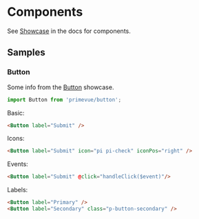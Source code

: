 # Components

See [Showcase](https://www.primefaces.org/primevue/showcase/) in the docs for components.


## Samples

### Button

Some info from the [Button](https://www.primefaces.org/primevue/showcase/#/button) showcase.

```javascript
import Button from 'primevue/button';
```

Basic:

```html
<Button label="Submit" />
```

Icons:

```html
<Button label="Submit" icon="pi pi-check" iconPos="right" />
```

Events:

```html
<Button label="Submit" @click="handleClick($event)"/>
```

Labels:

```html
<Button label="Primary" />
<Button label="Secondary" class="p-button-secondary" />
```
